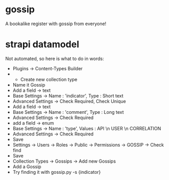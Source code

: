 # gossip
A bookalike register with gossip from everyone!

# strapi datamodel

Not automated, so here is what to do in words:
- Plugins -> Content-Types Builder
- + Create new collection type
- Name it Gossip
- Add a field -> text
- Base Settings -> Name : 'indicator', Type : Short text
- Advanced Settings -> Check Required, Check Unique
- Add a field -> text
- Base Settings -> Name : 'comment', Type : Long text
- Advanced Settings -> Check Required
- add a field -> enum
- Base Settings -> Name : 'type', Values : API \n USER \n CORRELATION
- Advanced Settings -> Check Required
- Save
- Settings -> Users -> Roles -> Public -> Permissions -> GOSSIP -> Check find
- Save
- Collection Types -> Gossips -> Add new Gossips
- Add a Gossip
- Try finding it with gossip.py -s {indicator} 

